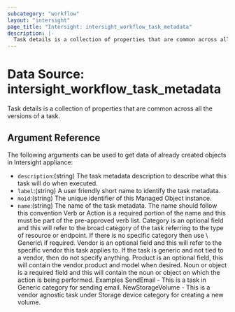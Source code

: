 ```yaml
---
subcategory: "workflow"
layout: "intersight"
page_title: "Intersight: intersight_workflow_task_metadata"
description: |-
  Task details is a collection of properties that are common across all the versions of a task.
---
```


# Data Source: intersight_workflow_task_metadata
Task details is a collection of properties that are common across all the versions of a task.
## Argument Reference
The following arguments can be used to get data of already created objects in Intersight appliance:
* `description`:(string) The task metadata description to describe what this task will do when executed. 
* `label`:(string) A user friendly short name to identify the task metadata. 
* `moid`:(string) The unique identifier of this Managed Object instance. 
* `name`:(string) The name of the task metadata. The name should follow this convention <Verb or Action><Category><Vendor><Product><Noun or object> Verb or Action is a required portion of the name and this must be part of the pre-approved verb list. Category is an optional field and this will refer to the broad category of the task referring to the type of resource or endpoint. If there is no specific category then use \ Generic\  if required. Vendor is an optional field and this will refer to the specific vendor this task applies to. If the task is generic and not tied to a vendor, then do not specify anything. Product is an optional field, this will contain the vendor product and model when desired. Noun or object is a required field and  this will contain the noun or object on which the action is being performed. Examples SendEmail  - This is a task in Generic category for sending email. NewStorageVolume - This is a vendor agnostic task under Storage device category for creating a new volume. 
